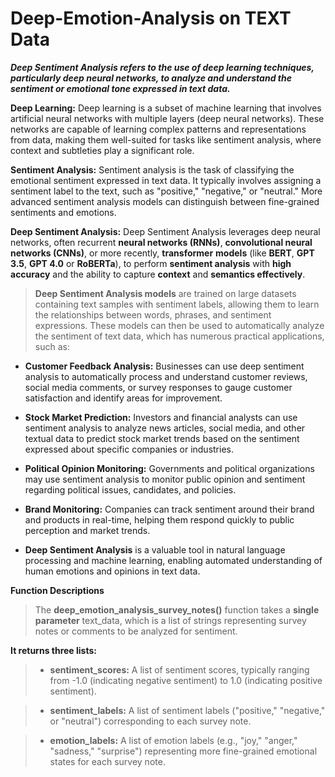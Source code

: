 # Deep-Emotion-Analysis on TEXT Data
****_Deep Sentiment Analysis refers to the use of deep learning techniques, particularly deep neural networks, to analyze and understand the sentiment or emotional tone expressed in text data._****

**Deep Learning:** Deep learning is a subset of machine learning that involves artificial neural networks with multiple layers (deep neural networks). These networks are capable of learning complex patterns and representations from data, making them well-suited for tasks like sentiment analysis, where context and subtleties play a significant role.

**Sentiment Analysis:** Sentiment analysis is the task of classifying the emotional sentiment expressed in text data. It typically involves assigning a sentiment label to the text, such as "positive," "negative," or "neutral." More advanced sentiment analysis models can distinguish between fine-grained sentiments and emotions.

**Deep Sentiment Analysis:** Deep Sentiment Analysis leverages deep neural networks, often recurrent **neural networks (RNNs)**, **convolutional neural networks (CNNs)**, or more recently, **transformer** **models** (like **BERT**, **GPT 3.5**, **GPT 4.0** or **RoBERTa**), to perform **sentiment analysis** with **high accuracy** and the ability to capture **context** and **semantics effectively**.

> **Deep Sentiment Analysis models** are trained on large datasets containing text samples with sentiment labels, allowing them to learn the relationships between words, phrases, and sentiment expressions. These models can then be used to automatically analyze the sentiment of text data, which has numerous practical applications, such as:

+ **Customer Feedback Analysis:** Businesses can use deep sentiment analysis to automatically process and understand customer reviews, social media comments, or survey responses to gauge customer satisfaction and identify areas for improvement.

+ **Stock Market Prediction:** Investors and financial analysts can use sentiment analysis to analyze news articles, social media, and other textual data to predict stock market trends based on the sentiment expressed about specific companies or industries.

+ **Political Opinion Monitoring:** Governments and political organizations may use sentiment analysis to monitor public opinion and sentiment regarding political issues, candidates, and policies.

+ **Brand Monitoring:** Companies can track sentiment around their brand and products in real-time, helping them respond quickly to public perception and market trends.

+ **Deep Sentiment Analysis** is a valuable tool in natural language processing and machine learning, enabling automated understanding of human emotions and opinions in text data.

**Function Descriptions**

> The **deep_emotion_analysis_survey_notes()** function takes a **single parameter** text_data, which is a list of strings representing survey notes or comments to be analyzed for sentiment.

**It returns three lists:**

> + **sentiment_scores:** A list of sentiment scores, typically ranging from -1.0 (indicating negative sentiment) to 1.0 (indicating positive sentiment).

> + **sentiment_labels:** A list of sentiment labels ("positive," "negative," or "neutral") corresponding to each survey note.

> + **emotion_labels:** A list of emotion labels (e.g., "joy," "anger," "sadness," "surprise") representing more fine-grained emotional states for each survey note.




